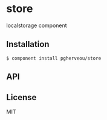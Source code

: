 
# store

  localstorage component

## Installation

    $ component install pgherveou/store

## API

   

## License

  MIT
